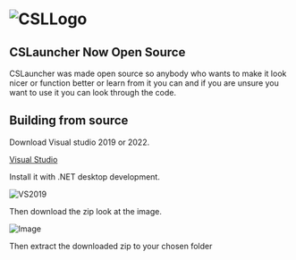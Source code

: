 # ![CSLLogo](https://user-images.githubusercontent.com/106664737/175026994-39f07f7f-4154-49ef-a81a-0b4ac23789ab.png)
## CSLauncher Now Open Source


CSLauncher was made open source so anybody who wants to make it look nicer or function better or learn from it you can and if you are unsure you want to use it you can look through the code.


## Building from source


Download Visual studio 2019 or 2022.


[Visual Studio](https://visualstudio.microsoft.com/)


Install it with .NET desktop development.


![VS2019](https://user-images.githubusercontent.com/106664737/175251327-536472b6-1916-45fc-a75f-2e73ea31d4cf.PNG)


Then download the zip look at the image.


![Image](https://user-images.githubusercontent.com/106664737/175252129-9e292553-c830-436e-bed8-fd7f6ba7ebd7.PNG)


Then extract the downloaded zip to your chosen folder
